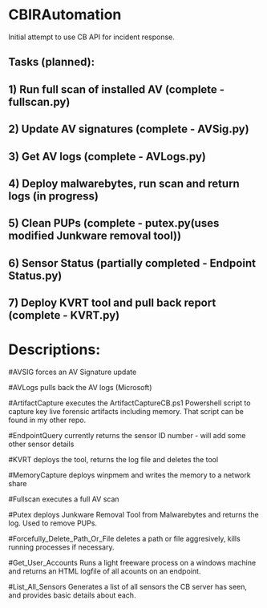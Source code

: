 # CBIRAutomation
Initial attempt to use CB API for incident response.

##	Tasks (planned):
##		1) Run full scan of installed AV (complete - fullscan.py)
##		2) Update AV signatures (complete - AVSig.py)
##		3) Get AV logs (complete - AVLogs.py)
##		4) Deploy malwarebytes, run scan and return logs (in progress)
##		5) Clean PUPs (complete - putex.py(uses modified Junkware removal tool))
##		6) Sensor Status (partially completed - Endpoint Status.py)
##    7) Deploy KVRT tool and pull back report (complete - KVRT.py)

# 
# Descriptions:
#AVSIG forces an AV Signature update

#AVLogs pulls back the AV logs (Microsoft)

#ArtifactCapture executes the ArtifactCaptureCB.ps1 Powershell script to capture key live forensic artifacts including memory.  That script can be found in my other repo.

#EndpointQuery currently returns the sensor ID number - will add some other sensor details

#KVRT deploys the tool, returns the log file and deletes the tool

#MemoryCapture deploys winpmem and writes the memory to a network share

#Fullscan executes a full AV scan

#Putex deploys Junkware Removal Tool from Malwarebytes and returns the log. Used to remove PUPs.

#Forcefully_Delete_Path_Or_File deletes a path or file aggresively, kills running processes if necessary.

#Get_User_Accounts Runs a light freeware process on a windows machine and returns an HTML logfile of all acounts on an endpoint.

#List_All_Sensors Generates a list of all sensors the CB server has seen, and provides basic details about each.
